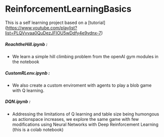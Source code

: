 # ReinforcementLearningBasics

This is a self learning project based on a [tutorial] (https://www.youtube.com/playlist?list=PLQVvvaa0QuDezJFIOU5wDdfy4e9vdnx-7)

##### ReachtheHill.ipynb :
 - We learn a simple hill climbing problem from the openAI gym modules in the notebook 

##### CustomRLenv.ipynb : 
 - We also create a custom enviroment with agents to play a blob game with Q learning.

##### DQN.ipynb :
 - Addressing the limitations of Q learning and table size being humongous as actionspace increases, we explore the same game with few modifications using Neural Networks with Deep Reinforcement Learning (this is a colab notebook)
